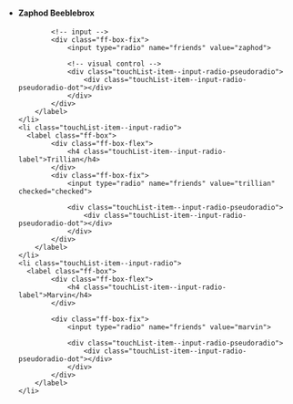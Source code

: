 <div class="doc-box">

  <ul class="touchList">
    <li class="touchList-item--input-radio">
      <label class="ff-box">
            <!-- label -->
            <div class="ff-box-flex">
                <h4 class="touchList-item--input-radio-label">Zaphod Beeblebrox</h4>
            </div>

            <!-- input -->
            <div class="ff-box-fix">
                <input type="radio" name="friends" value="zaphod"> 
                
                <!-- visual control -->
                <div class="touchList-item--input-radio-pseudoradio">
                    <div class="touchList-item--input-radio-pseudoradio-dot"></div>
                </div>
            </div>
        </label>
    </li>
    <li class="touchList-item--input-radio">
      <label class="ff-box">
            <div class="ff-box-flex">
                <h4 class="touchList-item--input-radio-label">Trillian</h4>
            </div>
            <div class="ff-box-fix">
                <input type="radio" name="friends" value="trillian" checked="checked"> 

                <div class="touchList-item--input-radio-pseudoradio">
                    <div class="touchList-item--input-radio-pseudoradio-dot"></div>
                </div>
            </div>
        </label>
    </li>
    <li class="touchList-item--input-radio">
      <label class="ff-box">
            <div class="ff-box-flex">
                <h4 class="touchList-item--input-radio-label">Marvin</h4>
            </div>

            <div class="ff-box-fix">
                <input type="radio" name="friends" value="marvin"> 

                <div class="touchList-item--input-radio-pseudoradio">
                    <div class="touchList-item--input-radio-pseudoradio-dot"></div>
                </div>
            </div>
        </label>
    </li>
  </ul>

</div>